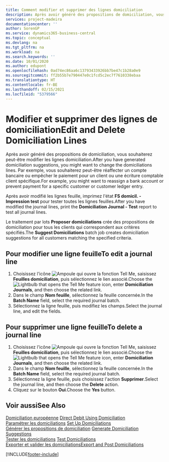 ```yaml
---
title: Comment modifier et supprimer des lignes domiciliation
description: Après avoir généré des propositions de domiciliation, vous souhaiterez peut-être modifier les lignes domiciliation. Par exemple, vous souhaiterez peut-être réaffecter un compte bancaire ou empêcher le paiement pour un client ou une écriture comptable client spécifique.
services: project-madeira
documentationcenter: ''
author: SorenGP
ms.service: dynamics365-business-central
ms.topic: conceptual
ms.devlang: na
ms.tgt_pltfrm: na
ms.workload: na
ms.search.keywords: ''
ms.date: 10/01/2020
ms.author: edupont
ms.openlocfilehash: 0ad74ec86aa6c13793433926bb7be47c1b28a0e9
ms.sourcegitcommit: ff2b55b7e790447e0c1fcd5c2ec7f7610338ebaa
ms.translationtype: HT
ms.contentlocale: fr-BE
ms.lasthandoff: 02/15/2021
ms.locfileid: "5379566"
---
```

# <a name="edit-and-delete-domiciliation-lines"></a><span data-ttu-id="b8ab0-104">Modifier et supprimer des lignes de domiciliation</span><span class="sxs-lookup"><span data-stu-id="b8ab0-104">Edit and Delete Domiciliation Lines</span></span>
<span data-ttu-id="b8ab0-105">Après avoir généré des propositions de domiciliation, vous souhaiterez peut-être modifier les lignes domiciliation.</span><span class="sxs-lookup"><span data-stu-id="b8ab0-105">After you have generated domiciliation suggestions, you might want to change the domiciliations lines.</span></span> <span data-ttu-id="b8ab0-106">Par exemple, vous souhaiterez peut-être réaffecter un compte bancaire ou empêcher le paiement pour un client ou une écriture comptable client spécifique.</span><span class="sxs-lookup"><span data-stu-id="b8ab0-106">For example, you might want to reassign a bank account or prevent payment for a specific customer or customer ledger entry.</span></span>  

<span data-ttu-id="b8ab0-107">Après avoir modifié les lignes feuille, imprimez l'état **FS domicil. - Impression test** pour tester toutes les lignes feuilles.</span><span class="sxs-lookup"><span data-stu-id="b8ab0-107">After you have modified the journal lines, print the **Domiciliation Journal - Test** report to test all journal lines.</span></span>  

<span data-ttu-id="b8ab0-108">Le traitement par lots **Proposer domiciliations** crée des propositions de domiciliation pour tous les clients qui correspondent aux critères spécifiés.</span><span class="sxs-lookup"><span data-stu-id="b8ab0-108">The **Suggest Domiciliations** batch job creates domiciliation suggestions for all customers matching the specified criteria.</span></span>  

## <a name="to-edit-a-journal-line"></a><span data-ttu-id="b8ab0-109">Pour modifier une ligne feuille</span><span class="sxs-lookup"><span data-stu-id="b8ab0-109">To edit a journal line</span></span>  

1.  <span data-ttu-id="b8ab0-110">Choisissez l'icône ![Ampoule qui ouvre la fonction Tell Me](../../media/ui-search/search_small.png "Dites-moi ce que vous voulez faire"), saisissez **Feuilles domiciliation**, puis sélectionnez le lien associé.</span><span class="sxs-lookup"><span data-stu-id="b8ab0-110">Choose the ![Lightbulb that opens the Tell Me feature](../../media/ui-search/search_small.png "Tell me what you want to do") icon, enter **Domiciliation Journals**, and then choose the related link.</span></span>  
2.  <span data-ttu-id="b8ab0-111">Dans le champ **Nom feuille**, sélectionnez la feuille concernée.</span><span class="sxs-lookup"><span data-stu-id="b8ab0-111">In the **Batch Name** field, select the required journal batch.</span></span>  
3.  <span data-ttu-id="b8ab0-112">Sélectionnez la ligne feuille, puis modifiez les champs.</span><span class="sxs-lookup"><span data-stu-id="b8ab0-112">Select the journal line, and edit the fields.</span></span>  

## <a name="to-delete-a-journal-line"></a><span data-ttu-id="b8ab0-113">Pour supprimer une ligne feuille</span><span class="sxs-lookup"><span data-stu-id="b8ab0-113">To delete a journal line</span></span>  

1.  <span data-ttu-id="b8ab0-114">Choisissez l'icône ![Ampoule qui ouvre la fonction Tell Me](../../media/ui-search/search_small.png "Dites-moi ce que vous voulez faire"), saisissez **Feuilles domiciliation**, puis sélectionnez le lien associé.</span><span class="sxs-lookup"><span data-stu-id="b8ab0-114">Choose the ![Lightbulb that opens the Tell Me feature](../../media/ui-search/search_small.png "Tell me what you want to do") icon, enter **Domiciliation Journals**, and then choose the related link.</span></span>  
2.  <span data-ttu-id="b8ab0-115">Dans le champ **Nom feuille**, sélectionnez la feuille concernée.</span><span class="sxs-lookup"><span data-stu-id="b8ab0-115">In the **Batch Name** field, select the required journal batch.</span></span>  
3.  <span data-ttu-id="b8ab0-116">Sélectionnez la ligne feuille, puis choisissez l'action **Supprimer**.</span><span class="sxs-lookup"><span data-stu-id="b8ab0-116">Select the journal line, and then choose the **Delete** action.</span></span>  
4.  <span data-ttu-id="b8ab0-117">Cliquez sur le bouton **Oui**.</span><span class="sxs-lookup"><span data-stu-id="b8ab0-117">Choose the **Yes** button.</span></span>  

## <a name="see-also"></a><span data-ttu-id="b8ab0-118">Voir aussi</span><span class="sxs-lookup"><span data-stu-id="b8ab0-118">See Also</span></span>  
 <span data-ttu-id="b8ab0-119">[Domiciliation européenne](direct-debit-using-domiciliation.md) </span><span class="sxs-lookup"><span data-stu-id="b8ab0-119">[Direct Debit Using Domiciliation](direct-debit-using-domiciliation.md) </span></span>  
 <span data-ttu-id="b8ab0-120">[Paramétrer les domiciliations](how-to-set-up-domiciliations.md) </span><span class="sxs-lookup"><span data-stu-id="b8ab0-120">[Set Up Domiciliations](how-to-set-up-domiciliations.md) </span></span>  
 <span data-ttu-id="b8ab0-121">[Générer les propositions de domiciliation](how-to-generate-domiciliation-suggestions.md) </span><span class="sxs-lookup"><span data-stu-id="b8ab0-121">[Generate Domiciliation Suggestions](how-to-generate-domiciliation-suggestions.md) </span></span>  
 <span data-ttu-id="b8ab0-122">[Tester les domiciliations](how-to-test-domiciliations.md) </span><span class="sxs-lookup"><span data-stu-id="b8ab0-122">[Test Domiciliations](how-to-test-domiciliations.md) </span></span>  
 [<span data-ttu-id="b8ab0-123">Exporter et valider les domiciliations</span><span class="sxs-lookup"><span data-stu-id="b8ab0-123">Export and Post Domiciliations</span></span>](how-to-export-and-post-domiciliations.md)


[!INCLUDE[footer-include](../../includes/footer-banner.md)]